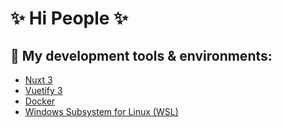 # ✨ Hi People ✨ 

## 🔭 My development tools & environments:
- [Nuxt 3](https://nuxt.com/)
- [Vuetify 3](https://vuetifyjs.com/en/)
- [Docker](https://www.docker.com/)
- [Windows Subsystem for Linux (WSL)](https://learn.microsoft.com/en-us/windows/wsl/about?source=recommendations)

  
<!--
**PeterH3G/peterh3g** is a  _special_ ✨ repository because its `README.md` (this file) appears on your GitHub profile.

Here are some ideas to get you started:

- 🔭 I’m currently working on ...
- 🌱 I’m currently learning ...
- 👯 I’m looking to collaborate on ...
- 🤔 I’m looking for help with ...
- 💬 Ask me about ...
- 📫 How to reach me: ...
- 😄 Pronouns: ...
- ⚡ Fun fact: ...
-->

